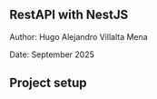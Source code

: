## RestAPI with NestJS

Author: Hugo Alejandro Villalta Mena

Date: September 2025

## Project setup


